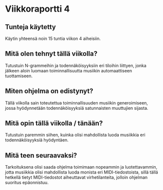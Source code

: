 # Viikkoraportti 4

## Tunteja käytetty
Käytin yhteensä noin 15 tuntia viikon 4 aiheisiin.

## Mitä olen tehnyt tällä viikolla?
Tutustuin N-grammeihin ja todennäköisyyksiin eri tiloihin liittyen, jonka jälkeen aloin luomaan toiminnallisuutta musiikin automaattiseen tuottamiseen.

## Miten ohjelma on edistynyt?
Tällä viikolla sain toteutettua toiminnallisuuden musiikin generoimiseen, jossa hyödynnetään todennäköisyyksiä satunnaisten muuttujien sijasta.

## Mitä opin tällä viikolla / tänään?
Tutustuin paremmin siihen, kuinka olisi mahdollista luoda musiikkia eri todennäköisyyksiä hyödyntäen.

## Mitä teen seuraavaksi?
Tarkoituksena olisi saada ohjelma toimimaan nopeammin ja luotettavammin, jotta musiikkia olisi mahdollista luoda monista eri MIDI-tiedostoista, sillä tällä hetkellä tietyt MIDI-tiedostot aiheuttavat virhetilanteita, jolloin ohjelman suoritus epäonnistuu.
